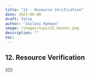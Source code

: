 ```yaml
---
title: "12 - Resource Verification"
date: 2023-06-08
draft: false
author: "Jailani Rahman"
image: /images/topic12_banner.png
description: ""
toc:
---
```


## 12. Resource Verification

<div>{{<embed-pdf url="../resources/12 - Resources Verification.pdf">}}</div>